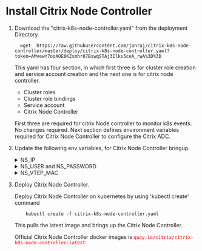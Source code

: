 # **Install Citrix Node Controller**

 1. Download the "citrix-k8s-node-controller.yaml" from the deployment Directory.
    ```
      wget  https://raw.githubusercontent.com/janraj/citrix-k8s-node-controller/master/deploy/citrix-k8s-node-controller.yaml?token=AMvewY7ooAOE6KZsmhr07BswqSTAj3Ilks5ceA_rwA%3D%3D
    ```
                        
    This yaml has four section, in which first three is for cluster role creation and service account creation and the 
    next one is for citrix node controller. 
    * Cluster roles
    * Cluster role bindings
    * Service account
    * Citrix Node Controller
   
    First three are required for citrix Node controller to monitor k8s events. No changes required.
    Next section defines environment variables required for Citrix Node Controller to configure the Citrix ADC.

 2. Update the following env variables, for Citrix Node Controller bringup.

       <details>
       <summary>NS_IP</summary>

         This is must for Citrix Node Controller to configure the NetScaler appliance. Provide,
         ```
            NSIP for standalone NetScaler  
            SNIP for HA (Management access has to be enabled) 
            CLIP for Cluster
         
         ```
       </details>
       <details>
       <summary>NS_USER and NS_PASSWORD</summary>

         This is for authenticating with NetScaler if it has non default username and password. We can directly pass username/password or use Kubernetes secrets.

       </details>
       <details>
       <summary>NS_VTEP_MAC</summary>
         NetScaler MAC of VTEP IP, which is required for Flannel CNI.
       </details>
    
3. Deploy Citrix Node Controller. 

   Deploy Citrix Node Controller  on kubernetes by using 'kubectl create' command
        
           kubectl create -f citrix-k8s-node-controller.yaml

   This pulls the latest image and brings up the Citrix Node Controller.
                
   Official Citrix Node Controller docker images is <span style="color:red"> `quay.io/citrix/citrix-k8s-node-controller:latest` </span> 
